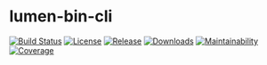 # lumen-bin-cli

[![Build Status](https://img.shields.io/travis/com/SobanVuex/lumen-bin-cli.svg?style=flat-square)][build-status]
[![License](https://img.shields.io/packagist/l/SobanVuex/lumen-bin-cli.svg?style=flat-square)][license]
[![Release](https://img.shields.io/packagist/vpre/SobanVuex/lumen-bin-cli.svg?style=flat-square)][release]
[![Downloads](https://img.shields.io/packagist/dt/SobanVuex/lumen-bin-cli.svg?style=flat-square)][downloads]
[![Maintainability](https://img.shields.io/codeclimate/maintainability/SobanVuex/lumen-bin-cli.svg?style=flat-square)][maintainability]
[![Coverage](https://img.shields.io/codeclimate/coverage/SobanVuex/lumen-bin-cli.svg?style=flat-square)][coverage]

[build-status]: https://travis-ci.com/SobanVuex/lumen-bin-cli
[license]: LICENSE
[release]: https://packagist.org/packages/sobanvuex/lumen-bin-cli
[downloads]: https://packagist.org/packages/sobanvuex/lumen-bin-cli/stats
[maintainability]: https://codeclimate.com/github/SobanVuex/lumen-bin-cli
[coverage]: https://codeclimate.com/github/SobanVuex/lumen-bin-cli/code
